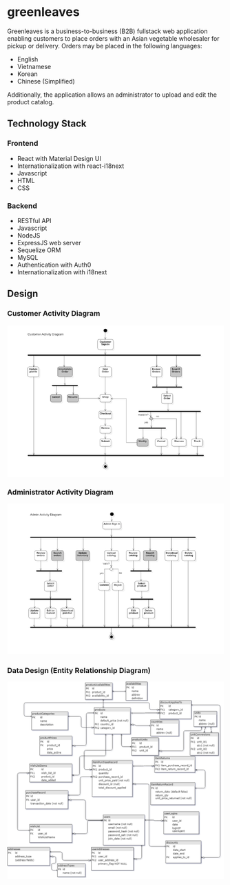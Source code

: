 # greenleaves

Greenleaves is a business-to-business (B2B) fullstack web application enabling customers to place orders with an Asian vegetable wholesaler for pickup or delivery.  Orders may be placed in the following languages:

* English
* Vietnamese
* Korean
* Chinese (Simplified)

Additionally, the application allows an administrator to upload and edit the product catalog.

## Technology Stack

### Frontend

* React with Material Design UI
* Internationalization with react-i18next
* Javascript
* HTML
* CSS

### Backend

* RESTful API
* Javascript
* NodeJS
* ExpressJS web server
* Sequelize ORM
* MySQL
* Authentication with Auth0
* Internationalization with i18next

## Design

### Customer Activity Diagram

![alt](docs/img/uml-ad-cust.png)

### Administrator Activity Diagram

![alt](docs/img/uml-ad-admin.png)

### Data Design (Entity Relationship Diagram)

![alt](/docs/img/greenleaf_ERD.png)
